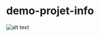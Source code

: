 # demo-projet-info

![alt text](https://github.com/AlexandreBidon/demo-projet-info/blob/main/info_projet/schéma_base.drawio.png?raw=true)